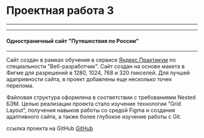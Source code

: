 ﻿# Проектная работа 3
------------------
-------------------
#### Одностраничный сайт "Путешествия по России"
---------------
Сайт создан в рамках обучения в сервисе [Яндекс.Практикум](https://praktikum.yandex.ru) по специальности "Веб-разработчик". Сайт создан на основе макета в Фигме для разрешений в 1280, 1024, 768 и 320 пикселей. Для лучшей адапривности сайта, в проект добавлены еще несколько точек перелома. 

Файловая структура оформлена в соответствии с требованиями Nested БЭМ.
Целью реализации проекта стало изучение технологии ”Grid Layout“, получения навыков работы со средой Figma и создания адаптивного сайта, а также более глубокое изучение работы с Git.

ссылка проекта на GitHub [GitHub](http://tatyana-gracheva.github.io/russian-travel/index.html)